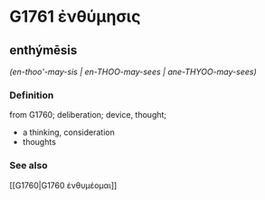# G1761 ἐνθύμησις

## enthýmēsis

_(en-thoo'-may-sis | en-THOO-may-sees | ane-THYOO-may-sees)_

### Definition

from G1760; deliberation; device, thought; 

- a thinking, consideration
- thoughts

### See also

[[G1760|G1760 ἐνθυμέομαι]]
